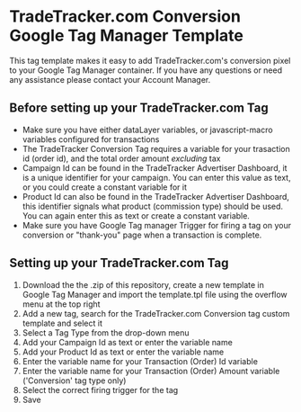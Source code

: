 # TradeTracker.com Conversion Google Tag Manager Template

This tag template makes it easy to add TradeTracker.com's conversion pixel to your Google Tag Manager container. If you have any questions or need any assistance please contact your Account Manager.

## Before setting up your TradeTracker.com Tag

* Make sure you have either dataLayer variables, or javascript-macro variables configured for transactions
* The TradeTracker Conversion Tag requires a variable for your trasaction id (order id), and the total order amount *excluding* tax
* Campaign Id can be found in the TradeTracker Advertiser Dashboard, it is a unique identifier for your campaign. You can enter this value as text, or you could create a constant variable for it
* Product Id can also be found in the TradeTracker Advertiser Dashboard, this identifier signals what product (commission type) should be used. You can again enter this as text or create a constant variable.
* Make sure you have Google Tag manager Trigger for firing a tag on your conversion or "thank-you" page when a transaction is complete. 

## Setting up your TradeTracker.com Tag

1. Download the the .zip of this repository, create a new template in Google Tag Manager and import the template.tpl file using the overflow menu at the top right
1. Add a new tag, search for the TradeTracker.com Conversion tag custom template and select it
1. Select a Tag Type from the drop-down menu
1. Add your Campaign Id as text or enter the variable name
1. Add your Product Id as text or enter the variable name
1. Enter the variable name for your Transaction (Order) Id variable
1. Enter the variable name for your Transaction (Order) Amount variable ('Conversion' tag type only)
1. Select the correct firing trigger for the tag
1. Save
